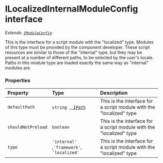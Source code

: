 # ILocalizedInternalModuleConfig interface

_Extends: [`IModuleConfig`](../sp-module-interfaces/imoduleconfig.md)_



This is the interface for a script module with the "localized" type. Modules of this type must be provided by the 
component developer. These script resources are similar to those of the "internal" type, but they may be present 
at a number of different paths, to be selected by the user's locale. Paths in this module type are loaded exactly 
the same way as "internal" modules are. 



### Properties

| Property	   | Type	| Description|
|:-------------|:-------|:-----------|
|`defaultPath`      | `string `,[` IPath`](../sp-module-interfaces/ipath.md) | This is the interface for a script module with the "localized" type |
|`shouldNotPreload`      | `boolean` | This is the interface for a script module with the "localized" type |
|`type`      | `'internal' `,` 'framework' `,` 'localized'` | This is the interface for a script module with the "localized" type |





